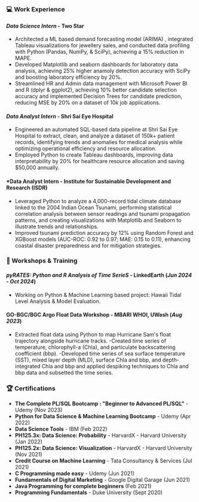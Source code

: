 ### 💻 Work Experience 
#### *Data Science Intern* - Two Star
- Architected a ML based demand forecasting model (ARIMA) , integrated Tableau visualizations for jewellery sales, and conducted data profiling with Python (Pandas, NumPy, & SciPy), achieving a 15% reduction in MAPE.
- Developed Matplotlib and seaborn dashboards for laboratory data analysis, achieving 25% higher anamoly detection accuracy with SciPy and boosting laboratory efficiency by 20%.
- Streamlined HR and Admin data management with Microsoft Power BI and R (dplyr & ggplot2), achieving 10% better candidate selection accuracy and implemented Decision Trees for candidate prediction, reducing MSE by 20% on a dataset of 10k job applications.

#### *Data Analyst Intern* -  Shri Sai Eye Hospital
- Engineered an automated SQL-based data pipeline at Shri Sai Eye Hospital to extract, clean, and analyze a dataset of 150k+ patient records, identifying trends and anomalies for medical analysis while optimizing operational efficiency and resource allocation.
- Employed Python to create Tableau dashboards, improving data interpretability by 20% for healthcare resource allocation and saving $50,000 annually.

#### *Data Analyst Intern -  Institute for Sustainable Development and Research (ISDR)
- Leveraged Python to analyze a 4,000-record tidal climate database linked to the 2004 Indian Ocean Tsunami, performing statistical correlation analysis between sensor readings and tsunami propagation patterns, and creating visualizations with Matplotlib and Seaborn to illustrate trends and relationships.
- Improved tsunami prediction accuracy by 12% using Random Forest and XGBoost models (AUC-ROC: 0.92 to 0.97; MAE: 0.15 to 0.11), enhancing coastal disaster preparedness and for mitigation strategies.

### 🎯 Workshops & Training
#### *pyRATES: Python and R Analysis of Time SerieS* - LinkedEarth (*Jun 2024 - Oct 2024*)
- Working on Python & Machine Learning based project: Hawaii Tidal Level Analysis & Model Evaluation. 

#### GO-BGC/BGC Argo Float Data Workshop - MBARI WHOI, UWash (*Aug 2023*) 
- Extracted float data using Python to map Hurricane Sam's float trajectory alongside hurricane tracks. 
-Created time series of temperature, chlorophyll-a (Chla), and particulate backscattering coefficient (bbp). 
-Developed time series of sea surface temperature (SST), mixed layer depth (MLD), surface Chla and bbp, and depth-integrated Chla and bbp and applied despiking techniques to Chla and bbp data and subsetted the time series.

### 🏆 Certifications
- **The Complete PL/SQL Bootcamp : "Beginner to Advanced PL/SQL"** - Udemy (Nov 2023)
- **Python for Data Science & Machine Learning Bootcamp** - Udemy (Apr 2022)
- **Data Science Tools** - IBM  (Feb 2022)
- **PH125.3x: Data Science: Probability** - HarvardX - Harvard University (Jan 2022)
- **PH125.2x: Data Science: Visualization** - HarvardX - Harvard University (Nov 2021)
- **Credit Course on Machine Learning** - Tata Consultancy & Services (Jul 2021)
- **C Programming made easy** - Udemy (Jun 2021)
- **Fundamentals of Digital Marketing** - Google Digital Garage (Jun 2021)
- **Java Programming for complete beginners** (Feb 2021)
- **Programming Fundamentals** - Duke University (Sept 2020)
